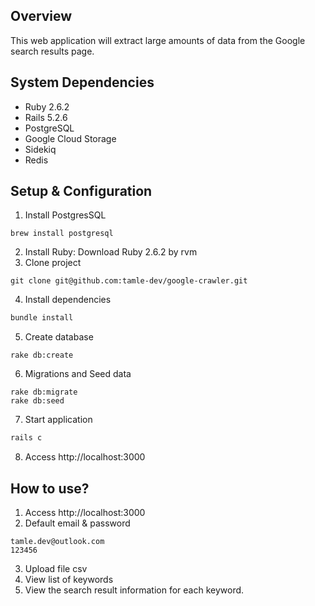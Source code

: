 ## Overview
This web application will extract large amounts of data from the Google search results page.
## System Dependencies
- Ruby 2.6.2
- Rails 5.2.6
- PostgreSQL
- Google Cloud Storage
- Sidekiq
- Redis
## Setup & Configuration
1. Install PostgresSQL
```
brew install postgresql
```
2. Install Ruby: Download Ruby 2.6.2 by rvm
3. Clone project
```
git clone git@github.com:tamle-dev/google-crawler.git
```
4. Install dependencies
```sh
bundle install
```
5. Create database
```
rake db:create
```
6. Migrations and Seed data
```
rake db:migrate
rake db:seed
```
7. Start application
```sh
rails c
```
8. Access http://localhost:3000
## How to use?
1. Access http://localhost:3000
2. Default email & password
```
tamle.dev@outlook.com
123456
```
3. Upload file csv
4. View list of keywords
5. View the search result information for each keyword.
